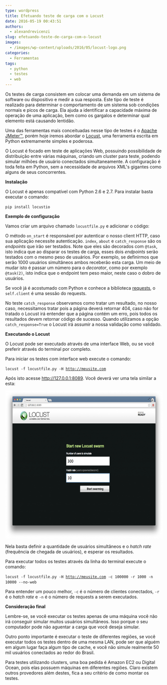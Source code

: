 ```yaml
---
type: wordpress
title: Efetuando teste de carga com o Locust
date: 2016-05-19 00:43:51
authors:
  - alexandrevicenzi
slug: efetuando-teste-de-carga-com-o-locust
images:
  - /images/wp-content/uploads/2016/05/locust-logo.png
categories:
  - Ferramentas
tags:
  - python
  - testes
  - web
---
```


Os testes de carga consistem em colocar uma demanda em um sistema de software ou dispositivo e medir a sua resposta. Este tipo de teste é realizado para determinar o comportamento de um sistema sob condições normais e picos de carga. Ela ajuda a identificar a capacidade máxima de operação de uma aplicação, bem como os gargalos e determinar qual elemento está causando lentidão.

Uma das ferramentas mais conceituadas nesse tipo de testes é o <a href="http://jmeter.apache.org/" target="_blank">Apache JMeter™</a>, porém hoje iremos abordar o <a href="http://locust.io/" target="_blank">Locust</a>, uma ferramenta escrita em Python extremamente simples e poderosa.
<!--more-->

O Locust é focado em teste de aplicações Web, possuindo possibilidade de distribuição entre várias máquinas, criando um cluster para teste, podendo simular milhões de usuário conectados simultaneamente. A configuração é toda feita em Python, sem a necessidade de arquivos XML's gigantes como alguns de seus concorrentes.

<strong>Instalação</strong>

O Locust é apenas compatível com Python 2.6 e 2.7. Para instalar basta executar o comando:

<code>pip install locustio</code>

<strong>Exemplo de configuração</strong>

Vamos criar um arquivo chamado <code>locustfile.py</code> e adicionar o código:

<script src="//gistfy-app.herokuapp.com/github/ButecoOpenSource/exemplos/exemplos_python/locustfile.py?branch=master" type="text/javascript"></script>

O método <code>on_start</code> é responsável por autenticar o nosso client HTTP, caso sua aplicação necessite autenticação. <code>index</code>, <code>about</code> e <code>catch_response</code> são os <em>endpoints</em> que irão ser testados. Note que eles são decorados com <code>@task</code>, isto indica que ao disparar os testes de carga, esses dois <em>endpoints</em> serão testados com o mesmo peso de usuários. Por exemplo, se definirmos que serão 1000 usuários simultâneos ambos receberão esta carga. Um meio de mudar isto é passar um número para o <em>decorator</em>, como por exemplo <code>@task(2)</code>, isto indica que o endpoint tem peso maior, neste caso o dobro de usuários.

Se você já é acostumado com Python e conhece a biblioteca <a href="http://docs.python-requests.org/en/master/" target="_blank">requests</a>, o <code>self.client</code> é uma sessão do requests.

No teste <code>catch_response</code> observamos como tratar um resultado, no nosso caso, necessitamos tratar pois a página deverá retornar 404, caso não for tratado o Locust irá entender que a página contém um erro, pois todos os resultados devem retornar código de sucesso. Quando utilizamos a opção <code>catch_response=True</code> o Locust irá assumir a nossa validação como validado.

<strong>Executando o Locust</strong>

O Locust pode ser executado através de uma interface Web, ou se você preferir através do terminal por completo.

Para iniciar os testes com interface web execute o comando:

<code>locust -f locustfile.py -H http://meusite.com</code>

Após isto acesse <a href="http://127.0.0.1:8089" target="_blank">http://127.0.0.1:8089</a>. Você deverá ver uma tela similar a esta:

<a href="/images/wp-content/uploads/2016/05/locust-screenshot.png"><img class="aligncenter size-large wp-image-5348" src="/images/wp-content/uploads/2016/05/locust-screenshot-1024x746.png" alt="locust-screenshot" width="648" height="472" /></a>

Nela basta definir a quantidade de usuários simultâneos e o <em>hatch rate</em> (frequência de chegada de usuários), e esperar os resultados.

Para executar todos os testes através da linha do terminal execute o comando:

<code>locust -f locustfile.py -H http://meusite.com -c 100000 -r 1000 -n 10000 --no-web</code>

Para entender um pouco melhor, <code>-c</code> é o número de clientes conectados, <code>-r</code> é o <em>hatch rate</em> e <code>-n</code> é o número de requests a serem executados.

<strong>Consideração final</strong>

Lembre-se, se você executar os testes apenas de uma máquina você não irá conseguir simular muitos usuários simultâneos. Isso porque o seu computador pode não aguentar a carga que você deseja simular.

Outro ponto importante é executar o teste de diferentes regiões, se você executar todos os testes dentro de uma mesma LAN, pode ser que alguém em algum lugar faça algum tipo de cache, e você não simule realmente 50 mil usuários conectados ao redor do Brasil.

Para testes utilizando clusters, uma boa pedida é Amazon EC2 ou Digital Ocean, pois elas possuem máquinas em diferentes regiões. Claro existem outros provedores além destes, fica a seu critério de como montar os testes.
